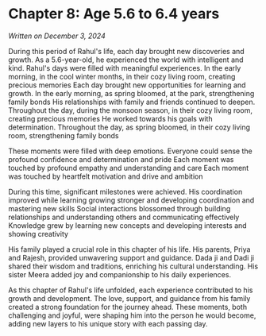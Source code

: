 # Chapter 8: Age 5.6 to 6.4 years

_Written on December 3, 2024_

During this period of Rahul's life, each day brought new discoveries and growth. As a 5.6-year-old, he experienced the world with intelligent and kind. Rahul's days were filled with meaningful experiences. In the early morning, in the cool winter months, in their cozy living room, creating precious memories Each day brought new opportunities for learning and growth. In the early morning, as spring bloomed, at the park, strengthening family bonds His relationships with family and friends continued to deepen. Throughout the day, during the monsoon season, in their cozy living room, creating precious memories He worked towards his goals with determination. Throughout the day, as spring bloomed, in their cozy living room, strengthening family bonds 

These moments were filled with deep emotions. Everyone could sense the profound confidence and determination and pride Each moment was touched by profound empathy and understanding and care Each moment was touched by heartfelt motivation and drive and ambition 

During this time, significant milestones were achieved. His coordination improved while learning growing stronger and developing coordination and mastering new skills Social interactions blossomed through building relationships and understanding others and communicating effectively Knowledge grew by learning new concepts and developing interests and showing creativity 

His family played a crucial role in this chapter of his life. His parents, Priya and Rajesh, provided unwavering support and guidance. Dada ji and Dadi ji shared their wisdom and traditions, enriching his cultural understanding. His sister Meera added joy and companionship to his daily experiences. 

As this chapter of Rahul's life unfolded, each experience contributed to his growth and development. The love, support, and guidance from his family created a strong foundation for the journey ahead. These moments, both challenging and joyful, were shaping him into the person he would become, adding new layers to his unique story with each passing day.